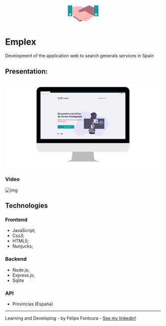 <h1 align="center">
    <img alt="GitHub language count" src="https://github.com/FelipeFontouraBr/Emplex/blob/master/public/assets/logo1.png">
</h1>

# Emplex
 
Development of the application web to search generals services in Spain

## Presentation:

![img](https://github.com/FelipeFontouraBr/Emplex/blob/master/public/assets/apresentacion-1.png)

### Video
![img](https://github.com/FelipeFontouraBr/Emplex/blob/master/public/assets/emplex.gif)

## Technologies

### Frontend

- JavaScript;
- Css3;
- HTML5;
- Nunjucks;


### Backend 

- Node.js;
- Express.js;
- Sqlite

### API

- Provincias (España)
------
Learning and Developing - by Felipe Fontoura - [See my linkedin!](https://www.linkedin.com/in/fontourafelipe/) 
